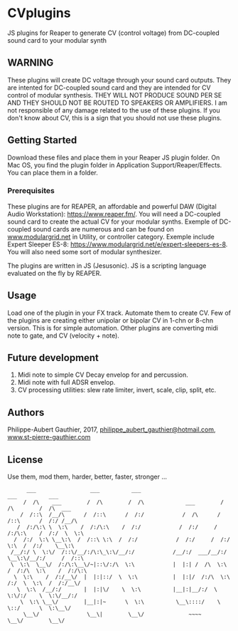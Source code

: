 # CVplugins
JS plugins for Reaper to generate CV (control voltage) from DC-coupled sound card to your modular synth

## WARNING
These plugins will create DC voltage through your sound card outputs. They are intented for DC-coupled sound card and they are intended for CV control of modular synthesis. THEY WILL NOT PRODUCE SOUND PER SE AND THEY SHOULD NOT BE ROUTED TO SPEAKERS OR AMPLIFIERS. I am not responsible of any damage related to the use of these plugins. If you don't know about CV, this is a sign that you should not use these plugins. 

## Getting Started
Download these files and place them in your Reaper JS plugin folder. On Mac OS, you find the plugin folder in Application Support/Reaper/Effects. You can place them in a folder. 

### Prerequisites
These plugins are for REAPER, an affordable and powerful DAW (Digital Audio Workstation): https://www.reaper.fm/. You will need a DC-coupled sound card to create the actual CV for your modular synths. Exemple of DC-coupled sound cards are numerous and can be found on www.modulargrid.net in Utility, or controller category. Exemple include Expert Sleeper ES-8: https://www.modulargrid.net/e/expert-sleepers-es-8. You will also need some sort of modular synthesizer. 

The plugins are written in JS (Jesusonic). JS is a scripting language evaluated on the fly by REAPER.

## Usage
Load one of the plugin in your FX track. Automate them to create CV. Few of the plugins are creating either unipolar or bipolar CV in 1-chn or 8-chn version. This is for simple automation. Other plugins are converting midi note to gate, and CV (velocity + note). 

## Future development
1. Midi note to simple CV Decay envelop for and percussion.
2. Midi note with full ADSR envelop.
3. CV processing utilities: slew rate limiter, invert, scale, clip, split, etc.

## Authors
Philippe-Aubert Gauthier, 2017, philippe_aubert_gauthier@hotmail.com, www.st-pierre-gauthier.com

## License
Use them, mod them, harder, better, faster, stronger ...

```
      ___                 ___          ___                          ___          ___           
     /  /\    ___        /  /\        /  /\             ___        /  /\        /  /\  ___     
    /  /::\  /__/\      /  /::\      /  /:/            /  /\      /  /::\      /  /:/ /__/\    
   /  /:/\:\ \  \:\    /  /:/\:\    /  /:/            /  /:/     /  /:/\:\    /  /:/  \  \:\   
  /  /:/  \:\ \__\:\  /  /::\ \:\  /  /:/            /  /:/     /  /:/  \:\  /  /:/    \__\:\  
 /__/:/ \  \:\/  /::\/__/:/\:\_\:\/__/:/            /__/:/  ___/__/:/ \__\:\/__/:/     /  /::\ 
 \  \:\  \__\/  /:/\:\__\/~|::\/:/\  \:\            |  |:| /  /\  \:\ /  /:/\  \:\    /  /:/\:\
  \  \:\    /  /:/__\/  |  |:|::/  \  \:\           |  |:|/  /:/\  \:\  /:/  \  \:\  /  /:/__\/
   \  \:\  /__/:/       |  |:|\/    \  \:\          |__|:|__/:/  \  \:\/:/    \  \:\/__/:/     
    \  \:\ \__\/        |__|:|~      \  \:\          \__\::::/    \  \::/      \  \:\__\/      
     \__\/               \__\|        \__\/              ~~~~      \__\/        \__\/          
```
